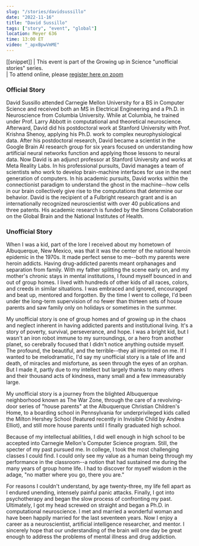 ```yaml
---
slug: "/stories/davidsussillo"
date: "2022-11-16"
title: "David Sussillo"
tags: ["story", "event", "global"]
location: Meyer 636
time: 13:00 ET
video: "_apxBpwVmME"
---
```

[[snippet]]
| This event is part of the Growing up in Science "unofficial stories" series. <br/>
| To attend online, please <a href="https://nyu.zoom.us/meeting/register/tJErdO6hrD0rG9OxqBCNCwkP35fkafCr-_5b" target="_blank">register here on zoom</a>

### Official Story
David Sussillo attended Carnegie Mellon University for a BS in Computer Science and received both an MS in Electrical Engineering and a Ph.D. in Neuroscience from Columbia University. While at Columbia, he trained under Prof. Larry Abbott in computational and theoretical neuroscience. Afterward, David did his postdoctoral work at Stanford University with Prof. Krishna Shenoy, applying his Ph.D. work to complex neurophysiological data.
After his postdoctoral research, David became a scientist in the Google Brain AI research group for six years focused on understanding how artificial neural networks function and applying those lessons to neural data. Now David is an adjunct professor at Stanford University and works at Meta Reality Labs.
In his professional pursuits, David manages a team of scientists who work to develop brain-machine interfaces for use in the next generation of computers. In his academic pursuits, David works within the connectionist paradigm to understand the ghost in the machine--how cells in our brain collectively give rise to the computations that determine our behavior. David is the recipient of a Fulbright research grant and is an internationally recognized neuroscientist with over 40 publications and three patents. His academic research is funded by the Simons Collaboration on the Global Brain and the National Institutes of Health.


### Unofficial Story
When I was a kid, part of the lore I received about my hometown of Albuquerque, New Mexico, was that it was the center of the national heroin epidemic in the 1970s. It made perfect sense to me--both my parents were heroin addicts.
Having drug-addicted parents meant orphanages and separation from family. With my father splitting the scene early on, and my mother's chronic stays in mental institutions, I found myself bounced in and out of group homes. I lived with hundreds of other kids of all races, colors, and creeds in similar situations. I was embraced and ignored, encouraged and beat up, mentored and forgotten. By the time I went to college, I'd been under the long-term supervision of no fewer than thirteen sets of house parents and saw family only on holidays or sometimes in the summer.

My unofficial story is one of group homes and of growing up in the chaos and neglect inherent in having addicted parents and institutional living. It's a story of poverty, survival, perseverance, and hope. I was a bright kid, but I wasn't an iron robot immune to my surroundings, or a hero from another planet, so cerebrally focused that I didn't notice anything outside myself. The profound, the beautiful, and the terrible--they all imprinted on me. If I wanted to be melodramatic, I'd say my unofficial story is a tale of life and death, of miracles and misfortune, as seen through the eyes of an orphan. But I made it, partly due to my intellect but largely thanks to many others and their thousand acts of kindness, many small and a few immeasurably large.

My unofficial story is a journey from the blighted Albuquerque neighborhood known as The War Zone, through the care of a revolving-door series of "house parents" at the Albuquerque Christian Children's Home, to a boarding school in Pennsylvania for underprivileged kids called the Milton Hershey School (featured recently in Invisible Child by Andrea Elliot), and still more house parents until I finally graduated high school.

Because of my intellectual abilities, I did well enough in high school to be accepted into Carnegie Mellon's Computer Science program. Still, the specter of my past pursued me. In college, I took the most challenging classes I could find. I could only see my value as a human being through my performance in the classroom--a notion that had sustained me during the many years of group home life. I had to discover for myself wisdom in the adage, "no matter where you go, there you are."

For reasons I couldn't understand, by age twenty-three, my life fell apart as I endured unending, intensely painful panic attacks. Finally, I got into psychotherapy and began the slow process of confronting my past. Ultimately, I got my head screwed on straight and began a Ph.D. in computational neuroscience. I met and married a wonderful woman and have been happily married for the last seventeen years. Now I enjoy a career as a neuroscientist, artificial intelligence researcher, and mentor. I sincerely hope that our understanding of the brain will one day be great enough to address the problems of mental illness and drug addiction.